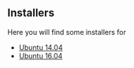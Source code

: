 Installers
----------

Here you will find some installers for

- [Ubuntu 14.04](https://github.com/mjacobus/installers/tree/master/ubuntu/14.04)
- [Ubuntu 16.04](https://github.com/mjacobus/installers/tree/master/ubuntu/16.04)
